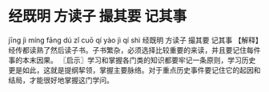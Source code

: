 # 经既明     方读子     撮其要     记其事

jīng jì míng 	fāng dú zǐ 	cuō qí yào 	jì qí shì
经既明 	方读子 	撮其要 	记其事
【解释】经传都读熟了然后读子书。子书繁杂，必须选择比较重要的来读，并且要记住每件事的本末因果。
〖启示〗学习和掌握各门类的知识都要牢记一条原则，学习历史更是如此，这就是提纲挈领，掌握主要脉络。对于重点历史事件要记住它的起因和结局，才能很好地掌握这门学问。
